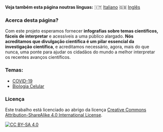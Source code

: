 **Veja também esta página noutras línguas:** 🇮🇹 [Italiano](../it/) 🇬🇧 [Inglês](../en/)

### Acerca desta página?

Com este projeto esperamos fornecer **infografias sobre temas científicos, fáceis de interpretar** e acessíveis a uma público alargado.
**Nós acreditamos que divulgação científica é um pilar essencial da investigação científica**, e acreditamos necessário,
agora, mais do que nunca, uma ponte para ajudar os cidadãos do mundo a melhor interpretar os recentes avanços científicos.

### Temas:

- [COVID-19](COVID-19/pt-pt/)
- [Biologia Celular](Cell_Biology/pt-pt/)

### Licença

Este trabalho está licenciado ao abrigo da licença
[Creative Commons Attribution-ShareAlike 4.0 International License][cc-by-sa].

[![CC BY-SA 4.0][cc-by-sa-image]][cc-by-sa]

[cc-by-sa]: http://creativecommons.org/licenses/by-sa/4.0/
[cc-by-sa-image]: https://licensebuttons.net/l/by-sa/4.0/88x31.png
[cc-by-sa-shield]: https://img.shields.io/badge/License-CC%20BY--SA%204.0-lightgrey.svg
